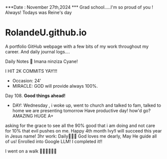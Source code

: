 ***Date : November 27th,2024 *** Grad school.....I'm so proud of you ! Always! Todays was Reine's day
# RolandeU.github.io

A portfolio GitHub webpage with a few bits of my work throughout my career. And daily journal logs....

Daily Notes
💚 Imana ninziza Cyane! 

I HIT 2K COMMITS YAY!!!

- Occasion: 24'
- MIRACLE: GOD will provide always 100%.

Day 108. **Good things ahead!** 
- DAY: Wednesday , i woke up, went to church and talked to fam, talked to home we are presenting tomorrow
Have productive day!  how'd go? AMAZING HUGE A+

asking for the grace to see all the 90% good that i am doing and not care for 10% that evil pushes on me. Happy 4th month Ivy!I will succeed this year in Jesus name!
3hr work: Daily💚💚💚
God loves me dearly, May He guide all of  us!
Enrolled into Google LLM! I completed it!!

I went on a walk 💚💚💚💚💚💚
